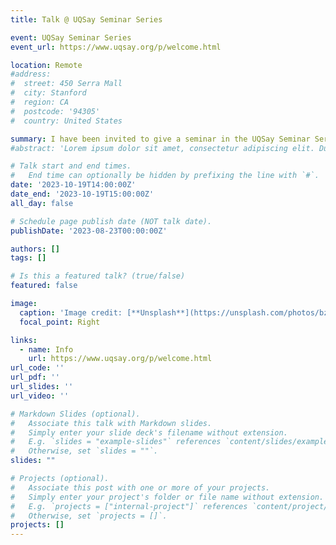 ```yaml
---
title: Talk @ UQSay Seminar Series

event: UQSay Seminar Series
event_url: https://www.uqsay.org/p/welcome.html

location: Remote
#address:
#  street: 450 Serra Mall
#  city: Stanford
#  region: CA
#  postcode: '94305'
#  country: United States

summary: I have been invited to give a seminar in the UQSay Seminar Series at Université Paris-Saclay.
#abstract: 'Lorem ipsum dolor sit amet, consectetur adipiscing elit. Duis posuere tellusac convallis placerat. Proin tincidunt magna sed ex sollicitudin condimentum. Sed ac faucibus dolor, scelerisque sollicitudin nisi. Cras purus urna, suscipit quis sapien eu, pulvinar tempor diam.'

# Talk start and end times.
#   End time can optionally be hidden by prefixing the line with `#`.
date: '2023-10-19T14:00:00Z'
date_end: '2023-10-19T15:00:00Z'
all_day: false

# Schedule page publish date (NOT talk date).
publishDate: '2023-08-23T00:00:00Z'

authors: []
tags: []

# Is this a featured talk? (true/false)
featured: false

image: 
  caption: 'Image credit: [**Unsplash**](https://unsplash.com/photos/bzdhc5b3Bxs)'
  focal_point: Right

links:
  - name: Info
    url: https://www.uqsay.org/p/welcome.html
url_code: ''
url_pdf: ''
url_slides: ''
url_video: ''

# Markdown Slides (optional).
#   Associate this talk with Markdown slides.
#   Simply enter your slide deck's filename without extension.
#   E.g. `slides = "example-slides"` references `content/slides/example-slides.md`.
#   Otherwise, set `slides = ""`.
slides: ""

# Projects (optional).
#   Associate this post with one or more of your projects.
#   Simply enter your project's folder or file name without extension.
#   E.g. `projects = ["internal-project"]` references `content/project/deep-learning/index.md`.
#   Otherwise, set `projects = []`.
projects: []
---
```

